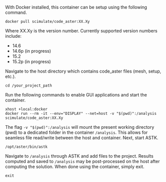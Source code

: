 With Docker installed, this container can be setup using the following command.

```
docker pull scimulate/code_aster:XX.Xy
```

Where XX.Xy is the version number. Currently supported version numbers include:

+ 14.6
+ 14.6p (in progress)
+ 15.2
+ 15.2p (in progress)

Navigate to the host directory which contains code_aster files (mesh, setup, etc.).

```
cd /your_project_path
```

Run the following commands to enable GUI applications and start the container.

```
xhost +local:docker
docker run --rm -it --env="DISPLAY" --net=host -v "$(pwd)":/analysis scimulate/code_aster:XX.Xy
```

The flag `-v "$(pwd)":/analysis` will mount the present working directory (pwd) to a dedicated folder in the container `/analysis`. This allows for seamless file read/write between the host and container. Next, start ASTK.

```
/opt/aster/bin/astk
```

Navigate to `/analysis` through ASTK and add files to the project. Results computed and saved to `/analysis` may be post-processed on the host after computing the solution. When done using the container, simply exit.

```
exit
```
